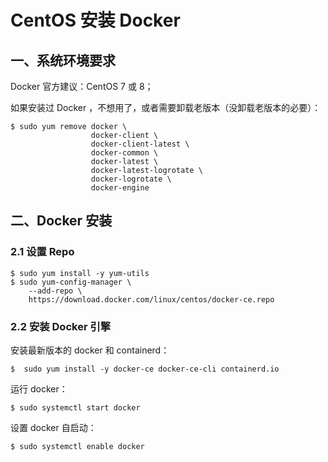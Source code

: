 # CentOS 安装 Docker

## 一、系统环境要求

Docker 官方建议：CentOS 7 或 8；



如果安装过 Docker ，不想用了，或者需要卸载老版本（没卸载老版本的必要）：

```shell
$ sudo yum remove docker \
                  docker-client \
                  docker-client-latest \
                  docker-common \
                  docker-latest \
                  docker-latest-logrotate \
                  docker-logrotate \
                  docker-engine
```

## 二、Docker 安装

### 2.1 设置 Repo

```shell
$ sudo yum install -y yum-utils
$ sudo yum-config-manager \
    --add-repo \
    https://download.docker.com/linux/centos/docker-ce.repo
```

### 2.2 安装 Docker 引擎

安装最新版本的 docker 和 containerd：

```shell
$  sudo yum install -y docker-ce docker-ce-cli containerd.io
```

运行 docker：

```shell
$ sudo systemctl start docker
```

设置 docker 自启动：

```shell
$ sudo systemctl enable docker
```
